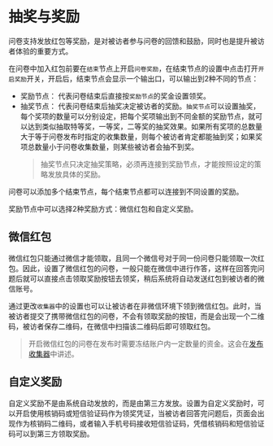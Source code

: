 ```index

```

```tag

```

```summary

```
# 抽奖与奖励

问卷支持发放红包等奖励，是对被访者参与问卷的回馈和鼓励，同时也是提升被访者体验的重要方式。

在问卷中加入红包前要在`结束`节点上开启`问卷奖励`，在结束节点的设置中点击打开`开启奖励`开关，开启后，结束节点会显示一个输出口，可以输出到2种不同的节点：
+ 奖励节点：
代表问卷结束后直接按`奖励节点`的奖金设置领奖。
+ 抽奖节点：
代表问卷结束后抽奖决定被访者的奖励。`抽奖节点`可以设置抽奖，每个奖项的数量可以分别设定，把每个奖项输出到不同金额的奖励节点，就可以达到类似抽取特等奖，一等奖，二等奖的抽奖效果。如果所有奖项的总数量大于等于问卷发布时指定的收集数量，则每个被访者肯定都能抽到奖；如果奖项总数量小于问卷收集数量，则某些被访者会抽不到奖。
  > 抽奖节点只决定抽奖策略，必须再连接到奖励节点，才能按照设定的策略发放具体的奖励。

问卷可以添加多个结束节点，每个结束节点都可以连接到不同设置的奖励。

奖励节点中可以选择2种奖励方式：微信红包和自定义奖励。

## 微信红包
微信红包只能通过微信才能领取，且同一个微信号对于同一份问卷只能领取一次红包。因此，设置了微信红包的问卷，一般只能在微信中进行作答，这样在回答完问题后就可以直接点击领取奖励按钮去领奖，稍后系统将自动发送红包到被访者的微信账号。

通过更改`收集器`中的设置也可以让被访者在非微信环境下领到微信红包。此时，当被访者提交了携带微信红包的问卷，不会有领取奖励的按钮，而是会出现一个二维码，被访者保存二维码，在微信中扫描该二维码后即可领取红包。

> 开启微信红包的问卷在发布时需要冻结账户内一定数量的资金。这会在[发布收集器](../../collection/collector.md)中讲述。

## 自定义奖励
自定义奖励不是由系统自动发放的，而是由第三方发放。设置为自定义奖励时，可以开启使用核销码或短信验证码作为领奖凭证，当被访者回答完问题后，页面会出现作为核销码二维码，或者输入手机号码接收短信验证码，凭借核销码和短信验证码可以到第三方领取奖励。

